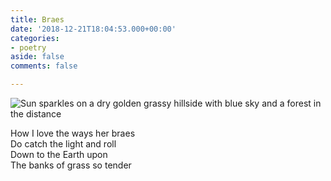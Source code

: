```yaml
---
title: Braes
date: '2018-12-21T18:04:53.000+00:00'
categories:
- poetry
aside: false
comments: false

---
```

![Sun sparkles on a dry golden grassy hillside with blue sky and a forest in the distance](https://commoncause.s3.us-east-2.amazonaws.com/media/e9665590-commoncause.jpg "Sunny hillside")

How I love the ways her braes  
Do catch the light and roll  
Down to the Earth upon  
The banks of grass so tender